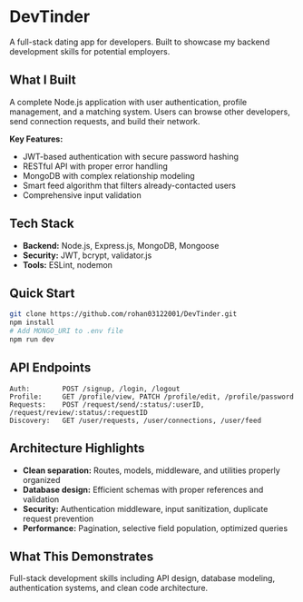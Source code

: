 # DevTinder

A full-stack dating app for developers. Built to showcase my backend development skills for potential employers.

## What I Built

A complete Node.js application with user authentication, profile management, and a matching system. Users can browse other developers, send connection requests, and build their network.

**Key Features:**
- JWT-based authentication with secure password hashing
- RESTful API with proper error handling
- MongoDB with complex relationship modeling
- Smart feed algorithm that filters already-contacted users
- Comprehensive input validation

## Tech Stack

- **Backend:** Node.js, Express.js, MongoDB, Mongoose
- **Security:** JWT, bcrypt, validator.js
- **Tools:** ESLint, nodemon

## Quick Start

```bash
git clone https://github.com/rohan03122001/DevTinder.git
npm install
# Add MONGO_URI to .env file
npm run dev
```

## API Endpoints

```
Auth:        POST /signup, /login, /logout
Profile:     GET /profile/view, PATCH /profile/edit, /profile/password
Requests:    POST /request/send/:status/:userID, /request/review/:status/:requestID
Discovery:   GET /user/requests, /user/connections, /user/feed
```

## Architecture Highlights

- **Clean separation:** Routes, models, middleware, and utilities properly organized
- **Database design:** Efficient schemas with proper references and validation
- **Security:** Authentication middleware, input sanitization, duplicate request prevention
- **Performance:** Pagination, selective field population, optimized queries

## What This Demonstrates

Full-stack development skills including API design, database modeling, authentication systems, and clean code architecture.

